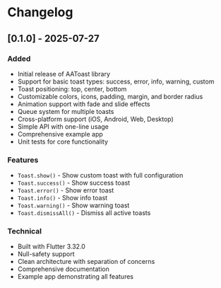 # Changelog

## [0.1.0] - 2025-07-27

### Added
- Initial release of AAToast library
- Support for basic toast types: success, error, info, warning, custom
- Toast positioning: top, center, bottom
- Customizable colors, icons, padding, margin, and border radius
- Animation support with fade and slide effects
- Queue system for multiple toasts
- Cross-platform support (iOS, Android, Web, Desktop)
- Simple API with one-line usage
- Comprehensive example app
- Unit tests for core functionality

### Features
- `Toast.show()` - Show custom toast with full configuration
- `Toast.success()` - Show success toast
- `Toast.error()` - Show error toast  
- `Toast.info()` - Show info toast
- `Toast.warning()` - Show warning toast
- `Toast.dismissAll()` - Dismiss all active toasts

### Technical
- Built with Flutter 3.32.0
- Null-safety support
- Clean architecture with separation of concerns
- Comprehensive documentation
- Example app demonstrating all features 